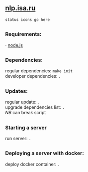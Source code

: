 ## [nlp.isa.ru]()
`status icons go here`

##
### Requirements:
⋅ [node.js](https://nodejs.org/en/)

##
### Dependencies:
regular dependencies:   `make init`\
developer dependencies: `.`

##
### Updates:
regular update: `.`\
upgrade dependencies list: `.`\
*NB* can break script

##
### Starting a server
run server: `.`

##
### Deploying a server with docker:
deploy docker container: `.`
